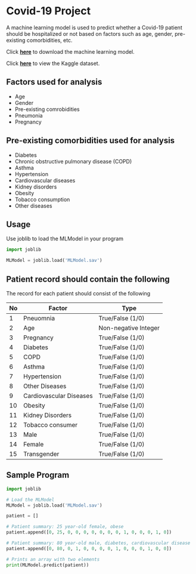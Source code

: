 # Covid-19 Project

A machine learning model is used to predict whether a Covid-19 patient should be hospitalized or not based on factors such as age, gender, pre-existing comorbidities, etc.

Click **[here](https://github.com/dhruva-shashi/covid-project/blob/master/MLModel.sav?raw=true)** to download the machine learning model.

Click **[here](https://www.kaggle.com/tanmoyx/covid19-patient-precondition-dataset?select=covid.csv)** to view the Kaggle dataset.

## Factors used for analysis

- Age
- Gender
- Pre-existing comrobidities
- Pneumonia
- Pregnancy

## Pre-existing comorbidities used for analysis

- Diabetes
- Chronic obstructive pulmonary disease (COPD)
- Asthma
- Hypertension
- Cardiovascular diseases
- Kidney disorders
- Obesity
- Tobacco consumption
- Other diseases

## Usage

Use joblib to load the MLModel in your program

```python
import joblib

MLModel = joblib.load('MLModel.sav')
```

## Patient record should contain the following

The record for each patient should consist of the following 

| No | Factor | Type |
| --- | ------ | ---- |
| 1 | Pneuomnia | True/False (1/0) |
| 2 | Age | Non-negative Integer |
| 3 | Pregnancy | True/False (1/0) |
| 4 | Diabetes | True/False (1/0) |
| 5 | COPD | True/False (1/0) |
| 6 | Asthma | True/False (1/0) |
| 7 | Hypertension | True/False (1/0) |
| 8 | Other Diseases | True/False (1/0) |
| 9 | Cardiovascular Diseases | True/False (1/0) |
| 10 | Obesity | True/False (1/0) |
| 11 | Kidney Disorders | True/False (1/0) |
| 12 | Tobacco consumer | True/False (1/0) |
| 13 | Male | True/False (1/0) |
| 14 | Female | True/False (1/0) |
| 15 | Transgender | True/False (1/0) |

## Sample Program

```python
import joblib

# Load the MLModel
MLModel = joblib.load('MLModel.sav')

patient = []

# Patient summary: 25 year-old female, obese
patient.append([0, 25, 0, 0, 0, 0, 0, 0, 0, 1, 0, 0, 0, 1, 0])

# Patient summary: 80 year-old male, diabetes, cardiovascular disease
patient.append([0, 80, 0, 1, 0, 0, 0, 0, 1, 0, 0, 0, 1, 0, 0])

# Prints an array with two elements
print(MLModel.predict(patient))
```
